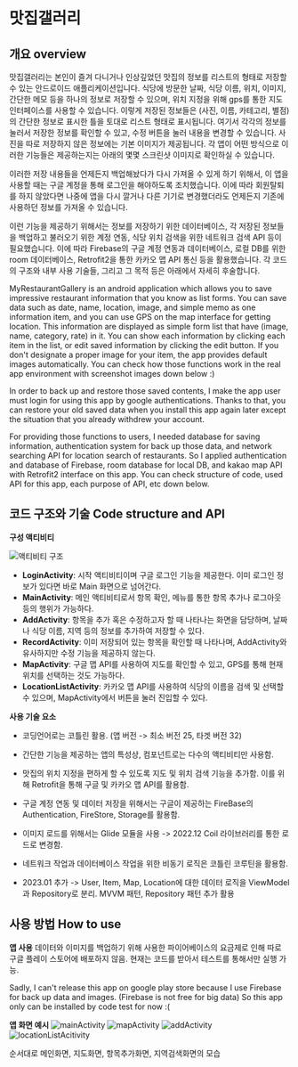 # 맛집갤러리
 
## 개요 overview

맛집갤러리는 본인이 즐겨 다니거나 인상깊었던 맛집의 정보를 리스트의 형태로 저장할 수 있는 안드로이드 애플리케이션입니다.
식당에 방문한 날짜, 식당 이름, 위치, 이미지, 간단한 메모 등을 하나의 정보로 저장할 수 있으며, 위치 지정을 위해 gps를 통한 지도 인터페이스를 사용할 수 있습니다.
이렇게 저장된 정보들은 (사진, 이름, 카테고리, 별점)의 간단한 정보로 표시한 틀을 토대로 리스트 형태로 표시됩니다. 여기서 각각의 정보를 눌러서 저장한 정보를 확인할 수 있고,
수정 버튼을 눌러 내용을 변경할 수 있습니다. 사진을 따로 저장하지 않은 정보에는 기본 이미지가 제공됩니다. 각 앱이 어떤 방식으로 이러한 기능들은 제공하는지는 아래의 몇몇 스크린샷 이미지로 확인하실 수 있습니다.

이러한 저장 내용들을 언제든지 백업해놨다가 다시 가져올 수 있게 하기 위해서, 이 앱을 사용할 때는 구글 계정을 통해 로그인을 해야하도록 조치했습니다. 이에 따라 회원탈퇴를 하지 않았다면 나중에 앱을 다시 깔거나 다른 기기로 변경했더라도 언제든지 기존에 사용하던 정보를 가져올 수 있습니다.

이런 기능을 제공하기 위해서는 정보를 저장하기 위한 데이터베이스, 각 저장된 정보들을 백업하고 불러오기 위한 계정 연동, 식당 위치 검색을 위한 네트워크 검색 API 등이 필요했습니다. 이에 따라 Firebase의 구글 계정 연동과 데이터베이스, 로컬 DB를 위한 room 데이터베이스, Retrofit2을 통한 카카오 맵 API 통신 등을 활용했습니다.
각 코드의 구조와 내부 사용 기술들, 그리고 그 목적 등은 아래에서 자세히 후술합니다.


MyRestaurantGallery is an android application which allows you to save impressive restaurant information that you know as list forms.
You can save data such as date, name, location, image, and simple memo as one information item, and you can use GPS on the map interface for getting location.
This information are displayed as simple form list that have (image, name, category, rate) in it. You can show each information by clicking each item in the list, or edit saved information by clicking the edit button. If you don't designate a proper image for your item, the app provides default images automatically. You can check how those functions work in the real app environment with screenshot images down below :)

In order to back up and restore those saved contents, I make the app user must login for using this app by google authentications. Thanks to that, you can restore your old saved data when you install this app again later except the situation that you already withdrew your account.

For providing those functions to users, I needed database for saving information, authentication system for back up those data, and network searching API for location search of restaurants. So I applied authentication and database of Firebase, room database for local DB, and kakao map API with Retrofit2 interface on this app.
You can check structure of code, used API for this app, each purpose of API, etc down below.


## 코드 구조와 기술 Code structure and API

**구성 액티비티**

![액티비티 구조](https://user-images.githubusercontent.com/70795841/213671439-c58c5c70-569e-4cf2-afb2-6b5e52a65fea.PNG)

* __LoginActivity__: 시작 액티비티이며 구글 로그인 기능을 제공한다. 이미 로그인 정보가 있다면 바로 Main 화면으로 넘어간다.
* __MainActivity__: 메인 액티비티로서 항목 확인, 메뉴를 통한 항목 추가나 로그아웃 등의 행위가 가능하다.
* __AddActivity__: 항목을 추가 혹은 수정하고자 할 때 나타나는 화면을 담당하며, 날짜나 식당 이름, 지역 등의 정보를 추가하여 저장할 수 있다.
* __RecordActivity__: 이미 저장되어 있는 항목을 확인할 때 나타나며, AddActivity와 유사하지만 수정 기능을 제공하지 않는다.
* __MapActivity__: 구글 맵 API를 사용하여 지도를 확인할 수 있고, GPS를 통해 현재 위치를 선택하는 것도 가능하다.
* __LocationListActivity__: 카카오 맵 API를 사용하여 식당의 이름을 검색 및 선택할 수 있으며, MapActivity에서 버튼을 눌러 진입할 수 있다.

**사용 기술 요소**
* 코딩언어로는 코틀린 활용. (앱 버전 -> 최소 버전 25, 타겟 버전 32)
* 간단한 기능을 제공하는 앱의 특성상, 컴포넌트로는 다수의 액티비티만 사용함.
* 맛집의 위치 지정을 편하게 할 수 있도록 지도 및 위치 검색 기능을 추가함. 이를 위해 Retrofit을 통해 구글 및 카카오 맵 API를 활용함.
* 구글 계정 연동 및 데이터 저장을 위해서는 구글이 제공하는 FireBase의 Authentication, FireStore, Storage를 활용함.
* 이미지 로드를 위해서는 Glide 모듈을 사용 -> 2022.12 Coil 라이브러리를 통한 로드로 변경함.
* 네트워크 작업과 데이터베이스 작업을 위한 비동기 로직은 코틀린 코루틴을 활용함.

* 2023.01 추가 -> User, Item, Map, Location에 대한 데이터 로직을 ViewModel과 Repository로 분리.
				 MVVM 패턴, Repository 패턴 추가 활용


## 사용 방법 How to use

**앱 사용**
데이터와 이미지를 백업하기 위해 사용한 파이어베이스의 요금제로 인해 따로 구글 플레이 스토어에 배포하지 않음.
현재는 코드를 받아서 테스트를 통해서만 실행 가능.

Sadly, I can't release this app on google play store because I use Firebase for back up data and images. (Firebase is not free for big data)
So this app only can be installed by code test for now :(

**앱 화면 예시**
![mainActivity](https://user-images.githubusercontent.com/70795841/193832432-3fce3a07-5e92-4f25-84e4-536e468fffda.jpg)
![mapActivity](https://user-images.githubusercontent.com/70795841/193832437-0779f411-da09-451d-944f-4f9faeecd847.jpg)
![addActivity](https://user-images.githubusercontent.com/70795841/193832441-ec87bd04-b683-457c-bdc7-daf41035fcc0.jpg)
![locationListAcitivity](https://user-images.githubusercontent.com/70795841/193832443-9c3ee110-ec18-4abc-9b56-99a0ce76f324.jpg)

순서대로 메인화면, 지도화면, 항목추가화면, 지역검색화면의 모습

